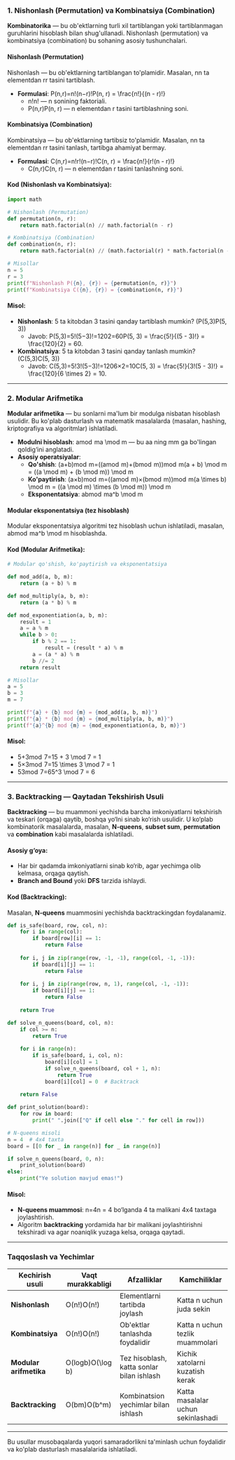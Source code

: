 ### **1. Nishonlash (Permutation) va Kombinatsiya (Combination)**

**Kombinatorika** — bu ob'ektlarning turli xil tartiblangan yoki tartiblanmagan guruhlarini hisoblash bilan shug'ullanadi. Nishonlash (permutation) va kombinatsiya (combination) bu sohaning asosiy tushunchalari.

#### **Nishonlash (Permutation)**

Nishonlash — bu ob'ektlarning tartiblangan to'plamidir. Masalan, nn ta elementdan rr tasini tartiblash.

- **Formulasi**: P(n,r)=n!(n−r)!P(n, r) = \frac{n!}{(n - r)!}
    - n!n! — n sonining faktoriali.
    - P(n,r)P(n, r) — n elementdan r tasini tartiblashning soni.

#### **Kombinatsiya (Combination)**

Kombinatsiya — bu ob'ektlarning tartibsiz to'plamidir. Masalan, nn ta elementdan rr tasini tanlash, tartibga ahamiyat bermay.

- **Formulasi**: C(n,r)=n!r!(n−r)!C(n, r) = \frac{n!}{r!(n - r)!}
    - C(n,r)C(n, r) — n elementdan r tasini tanlashning soni.

#### **Kod (Nishonlash va Kombinatsiya)**:

```python
import math

# Nishonlash (Permutation)
def permutation(n, r):
    return math.factorial(n) // math.factorial(n - r)

# Kombinatsiya (Combination)
def combination(n, r):
    return math.factorial(n) // (math.factorial(r) * math.factorial(n - r))

# Misollar
n = 5
r = 3
print(f"Nishonlash P({n}, {r}) = {permutation(n, r)}")
print(f"Kombinatsiya C({n}, {r}) = {combination(n, r)}")
```

#### **Misol**:

- **Nishonlash**: 5 ta kitobdan 3 tasini qanday tartiblash mumkin? (P(5,3)P(5, 3))
    - Javob: P(5,3)=5!(5−3)!=1202=60P(5, 3) = \frac{5!}{(5 - 3)!} = \frac{120}{2} = 60.
- **Kombinatsiya**: 5 ta kitobdan 3 tasini qanday tanlash mumkin? (C(5,3)C(5, 3))
    - Javob: C(5,3)=5!3!(5−3)!=1206×2=10C(5, 3) = \frac{5!}{3!(5 - 3)!} = \frac{120}{6 \times 2} = 10.

---

### **2. Modular Arifmetika**

**Modular arifmetika** — bu sonlarni ma'lum bir modulga nisbatan hisoblash usulidir. Bu ko'plab dasturlash va matematik masalalarda (masalan, hashing, kriptografiya va algoritmlar) ishlatiladi.

- **Modulni hisoblash**: amod  ma \mod m — bu aa ning mm ga bo'lingan qoldig‘ini anglatadi.
- **Asosiy operatsiyalar**:
    - **Qo'shish**: (a+b)mod  m=((amod  m)+(bmod  m))mod  m(a + b) \mod m = ((a \mod m) + (b \mod m)) \mod m
    - **Ko'paytirish**: (a×b)mod  m=((amod  m)×(bmod  m))mod  m(a \times b) \mod m = ((a \mod m) \times (b \mod m)) \mod m
    - **Eksponentatsiya**: abmod  ma^b \mod m

#### **Modular eksponentatsiya** (tez hisoblash)

Modular eksponentatsiya algoritmi tez hisoblash uchun ishlatiladi, masalan, abmod  ma^b \mod m hisoblashda.

#### **Kod (Modular Arifmetika)**:

```python
# Modular qo'shish, ko'paytirish va eksponentatsiya

def mod_add(a, b, m):
    return (a + b) % m

def mod_multiply(a, b, m):
    return (a * b) % m

def mod_exponentiation(a, b, m):
    result = 1
    a = a % m
    while b > 0:
        if b % 2 == 1:
            result = (result * a) % m
        a = (a * a) % m
        b //= 2
    return result

# Misollar
a = 5
b = 3
m = 7

print(f"{a} + {b} mod {m} = {mod_add(a, b, m)}")
print(f"{a} * {b} mod {m} = {mod_multiply(a, b, m)}")
print(f"{a}^{b} mod {m} = {mod_exponentiation(a, b, m)}")
```

#### **Misol**:

- 5+3mod  7=15 + 3 \mod 7 = 1
- 5×3mod  7=15 \times 3 \mod 7 = 1
- 53mod  7=65^3 \mod 7 = 6

---

### **3. Backtracking — Qaytadan Tekshirish Usuli**

**Backtracking** — bu muammoni yechishda barcha imkoniyatlarni tekshirish va teskari (orqaga) qaytib, boshqa yo‘lni sinab ko‘rish usulidir. U ko‘plab kombinatorik masalalarda, masalan, **N-queens**, **subset sum**, **permutation** va **combination** kabi masalalarda ishlatiladi.

#### **Asosiy g‘oya**:

- Har bir qadamda imkoniyatlarni sinab ko‘rib, agar yechimga olib kelmasa, orqaga qaytish.
- **Branch and Bound** yoki **DFS** tarzida ishlaydi.

#### **Kod (Backtracking)**:

Masalan, **N-queens** muammosini yechishda backtrackingdan foydalanamiz.

```python
def is_safe(board, row, col, n):
    for i in range(col):
        if board[row][i] == 1:
            return False
    
    for i, j in zip(range(row, -1, -1), range(col, -1, -1)):
        if board[i][j] == 1:
            return False
    
    for i, j in zip(range(row, n, 1), range(col, -1, -1)):
        if board[i][j] == 1:
            return False
    
    return True

def solve_n_queens(board, col, n):
    if col >= n:
        return True
    
    for i in range(n):
        if is_safe(board, i, col, n):
            board[i][col] = 1
            if solve_n_queens(board, col + 1, n):
                return True
            board[i][col] = 0  # Backtrack
    
    return False

def print_solution(board):
    for row in board:
        print(" ".join(["Q" if cell else "." for cell in row]))

# N-queens misoli
n = 4  # 4x4 taxta
board = [[0 for _ in range(n)] for _ in range(n)]

if solve_n_queens(board, 0, n):
    print_solution(board)
else:
    print("Ye solution mavjud emas!")
```

#### **Misol**:

- **N-queens muammosi**: n=4n = 4 bo‘lganda 4 ta malikani 4x4 taxtaga joylashtirish.
- Algoritm **backtracking** yordamida har bir malikani joylashtirishni tekshiradi va agar noaniqlik yuzaga kelsa, orqaga qaytadi.

---

### **Taqqoslash va Yechimlar**

|**Kechirish usuli**|**Vaqt murakkabligi**|**Afzalliklar**|**Kamchiliklar**|
|---|---|---|---|
|**Nishonlash**|O(n!)O(n!)|Elementlarni tartibda joylash|Katta n uchun juda sekin|
|**Kombinatsiya**|O(n!)O(n!)|Ob'ektlar tanlashda foydalidir|Katta n uchun tezlik muammolari|
|**Modular arifmetika**|O(log⁡b)O(\log b)|Tez hisoblash, katta sonlar bilan ishlash|Kichik xatolarni kuzatish kerak|
|**Backtracking**|O(bm)O(b^m)|Kombinatsion yechimlar bilan ishlash|Katta masalalar uchun sekinlashadi|

---

Bu usullar musobaqalarda yuqori samaradorlikni ta'minlash uchun foydalidir va ko'plab dasturlash masalalarida ishlatiladi.
